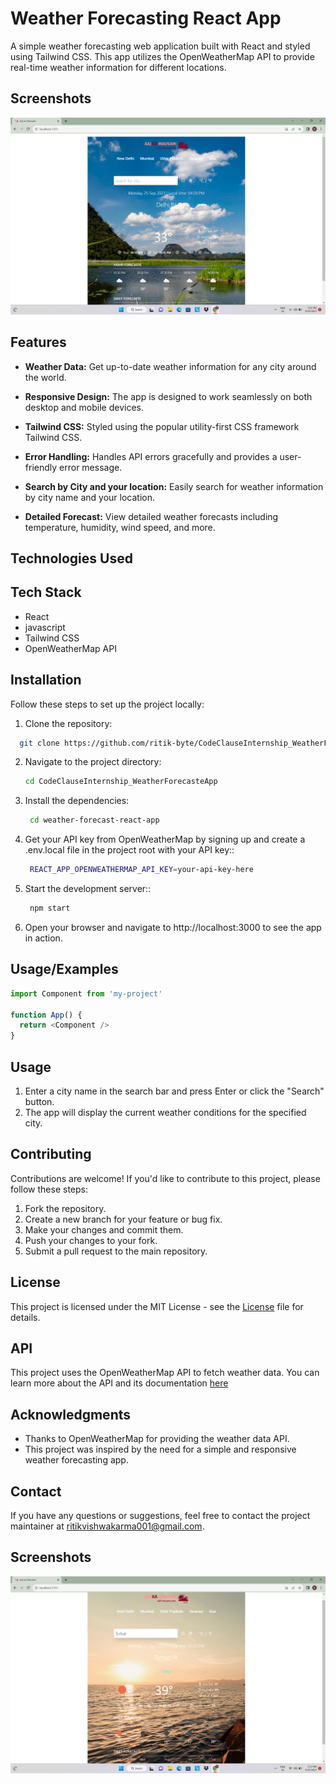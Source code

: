 # Weather Forecasting React App


A simple weather forecasting web application built with React and styled using Tailwind CSS. This app utilizes the OpenWeatherMap API to provide real-time weather information for different locations.

## Screenshots

![App Screenshot](./public/Screenshot%20(38).png)
## Features

- **Weather Data:** Get up-to-date weather information for any city around the world.
- **Responsive Design:** The app is designed to work seamlessly on both desktop and mobile devices.
- **Tailwind CSS:** Styled using the popular utility-first CSS framework Tailwind CSS.

- **Error Handling:** Handles API errors gracefully and provides a user-friendly error message.
- **Search by City and your location:** Easily search for weather information by city name and your location.
- **Detailed Forecast:** View detailed weather forecasts including temperature, humidity, wind speed, and more.

## Technologies Used
## Tech Stack

- React
- javascript
- Tailwind CSS
- OpenWeatherMap API

## Installation

Follow these steps to set up the project locally:

1. Clone the repository:



```bash
  git clone https://github.com/ritik-byte/CodeClauseInternship_WeatherForecasteApp.git

```

2. Navigate to the project directory:
    
    ```bash
    cd CodeClauseInternship_WeatherForecasteApp

   ```


3. Install the dependencies:
   ```bash
    cd weather-forecast-react-app

   ```
4. Get your API key from OpenWeatherMap by signing up and create a .env.local file in the project root with your API key::
   ```bash
    REACT_APP_OPENWEATHERMAP_API_KEY=your-api-key-here


   ```

5. Start the development server::
   ```bash
    npm start

   ```
6. Open your browser and navigate to http://localhost:3000 to see the app in action.


## Usage/Examples

```javascript
import Component from 'my-project'

function App() {
  return <Component />
}
```

## Usage

1. Enter a city name in the search bar and press Enter or click the "Search" button.
2. The app will display the current weather conditions for the specified city.


## Contributing
Contributions are welcome! If you'd like to contribute to this project, please follow these steps:

1. Fork the repository.
2. Create a new branch for your feature or bug fix.
3. Make your changes and commit them.
4. Push your changes to your fork.
5. Submit a pull request to the main repository.
## License

This project is licensed under the MIT License - see the [License](https://choosealicense.com/licenses/mit/) file for details.

## API
This project uses the OpenWeatherMap API to fetch weather data. You can learn more about the API and its documentation [here](https://openweathermap.org/api/one-call-3)
 
## Acknowledgments
- Thanks to OpenWeatherMap for providing the weather data API.
- This project was inspired by the need for a simple and responsive weather forecasting app.

## Contact
If you have any questions or suggestions, feel free to contact the project maintainer at ritikvishwakarma001@gmail.com.
## Screenshots

![App Screenshot](./public/Screenshot%20(40).png)



